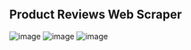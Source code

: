 ## Product Reviews Web Scraper
![image](https://user-images.githubusercontent.com/66690240/144607811-63d6cab9-d6b9-4c68-b882-67c81cb9a11c.png)
![image](https://user-images.githubusercontent.com/66690240/144607958-770d50fc-643c-42f0-8d21-2ce5895cd3a0.png)
![image](https://user-images.githubusercontent.com/66690240/144608085-e01b8adb-c3dd-43fc-9b3a-8fbdc4efe990.png)
